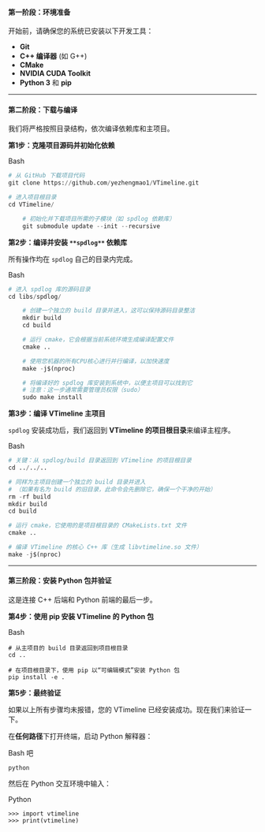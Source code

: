 #### **第一阶段：环境准备**

开始前，请确保您的系统已安装以下开发工具：

+ **Git**
+ **C++ 编译器** (如 G++)
+ **CMake**
+ **NVIDIA CUDA Toolkit**
+ **Python 3** 和 **pip**

---

#### **第二阶段：下载与编译**

我们将严格按照目录结构，依次编译依赖库和主项目。

**第1步：克隆项目源码并初始化依赖**

Bash

```python
# 从 GitHub 下载项目代码
git clone https://github.com/yezhengmao1/VTimeline.git

# 进入项目根目录
cd VTimeline/

    # 初始化并下载项目所需的子模块（如 spdlog 依赖库）
    git submodule update --init --recursive
```

**第2步：编译并安装 **`**spdlog**`** 依赖库**

所有操作均在 `spdlog` 自己的目录内完成。

Bash

```python
# 进入 spdlog 库的源码目录
cd libs/spdlog/

    # 创建一个独立的 build 目录并进入，这可以保持源码目录整洁
    mkdir build
    cd build

    # 运行 cmake，它会根据当前系统环境生成编译配置文件
    cmake ..

    # 使用您机器的所有CPU核心进行并行编译，以加快速度
    make -j$(nproc)

    # 将编译好的 spdlog 库安装到系统中，以便主项目可以找到它
    # 注意：这一步通常需要管理员权限（sudo）
    sudo make install
```

**第3步：编译 VTimeline 主项目**

`spdlog` 安装成功后，我们返回到 **VTimeline 的项目根目录**来编译主程序。

Bash

```python
# 关键：从 spdlog/build 目录返回到 VTimeline 的项目根目录
cd ../../..

# 同样为主项目创建一个独立的 build 目录并进入
# （如果有名为 build 的旧目录，此命令会先删除它，确保一个干净的开始）
rm -rf build
mkdir build
cd build

# 运行 cmake，它使用的是项目根目录的 CMakeLists.txt 文件
cmake ..

# 编译 VTimeline 的核心 C++ 库（生成 libvtimeline.so 文件）
make -j$(nproc)
```

---

#### **第三阶段：安装 Python 包并验证**

这是连接 C++ 后端和 Python 前端的最后一步。

**第4步：使用 pip 安装 VTimeline 的 Python 包**

Bash

```plain
# 从主项目的 build 目录返回到项目根目录
cd ..

# 在项目根目录下，使用 pip 以“可编辑模式”安装 Python 包
pip install -e .
```

**第5步：最终验证**

如果以上所有步骤均未报错，您的 VTimeline 已经安装成功。现在我们来验证一下。

在**任何路径**下打开终端，启动 Python 解释器：

Bash 吧 

```plain
python
```

然后在 Python 交互环境中输入：

Python

```plain
>>> import vtimeline
>>> print(vtimeline)
```


